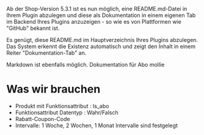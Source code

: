 Ab der Shop-Version 5.3.1 ist es nun möglich, eine README.md-Datei in Ihrem Plugin abzulegen und diese als Dokumentation in einem eigenen Tab im Backend Ihres Plugins anzuzeigen - so wie es von Plattformen wie "GitHub" bekannt ist.

Es genügt, diese README.md im Hauptverzeichnis Ihres Plugins abzulegen. Das System erkennt die Existenz automatisch und zeigt den Inhalt in einem Reiter "Dokumentation-Tab" an.

Markdown ist ebenfalls möglich.
Dokumentation für Abo mollie

# Was wir brauchen
- Produkt mit Funktionsattribut : ls_abo
- Funktionsattribut Datentyp : Wahr/Falsch
- Rabatt-Coupon-Code
- Intervalle: 1 Woche, 2 Wochen, 1 Monat
Intervalle sind festgelegt